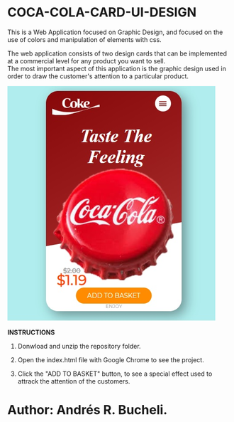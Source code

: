 # COCA-COLA-CARD-UI-DESIGN

This is a Web Application focused on Graphic Design, and focused on the use of colors and manipulation of elements with css.

The web application consists of two design cards that can be implemented at a commercial level for any product you want to sell.  
The most important aspect of this application is the graphic design used in order to draw the customer's attention to a particular product.

![COCA COLA](https://raw.githubusercontent.com/ARBUCHELI/COCA-COLA-CARD-UI-DESIGN/master/coca%20cola.jpg)

<strong>INSTRUCTIONS</strong>

1. Donwload and unzip the repository folder.

2. Open the index.html file with Google Chrome to see the project.

3. Click the "ADD TO BASKET" button, to see a special effect used to attrack the attention of the customers.


# Author: Andrés R. Bucheli.

